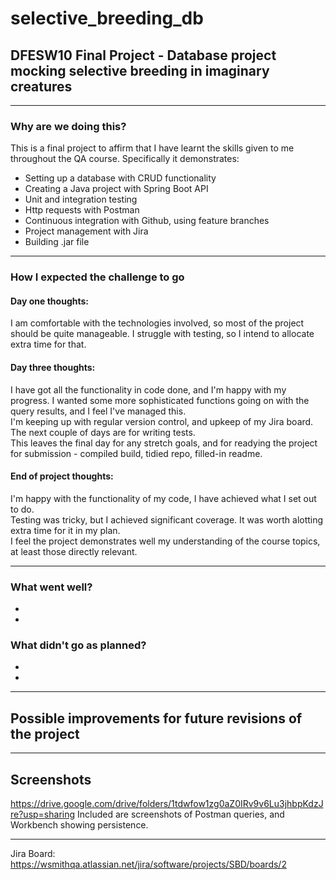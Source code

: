 # selective_breeding_db
## DFESW10 Final Project - Database project mocking selective breeding in imaginary creatures
-----------------------------------------------------------------------------------------------
### Why are we doing this?

This is a final project to affirm that I have learnt the skills given to me throughout the QA course. Specifically it demonstrates:
- Setting up a database with CRUD functionality
- Creating a Java project with Spring Boot API
- Unit and integration testing
- Http requests with Postman
- Continuous integration with Github, using feature branches
- Project management with Jira
- Building .jar file
-----------------------------------------------------------------------------------------------
### How I expected the challenge to go
#### Day one thoughts:
I am comfortable with the technologies involved, so most of the project should be quite manageable. I struggle with testing, so I intend to allocate extra time for that.<br>
#### Day three thoughts:
I have got all the functionality in code done, and I'm happy with my progress. I wanted some more sophisticated functions going on with the query results, and I feel I've managed this.<br>
I'm keeping up with regular version control, and upkeep of my Jira board.<br>
The next couple of days are for writing tests.<br>
This leaves the final day for any stretch goals, and for readying the project for submission - compiled build, tidied repo, filled-in readme.<br>
#### End of project thoughts:
I'm happy with the functionality of my code, I have achieved what I set out to do.<br>
Testing was tricky, but I achieved significant coverage. It was worth alotting extra time for it in my plan.<br>
I feel the project demonstrates well my understanding of the course topics, at least those directly relevant.

 -----------------------------------------------------------------------------------------------
### What went well?
 -
 -
### What didn't go as planned?
 -
 -
 -----------------------------------------------------------------------------------------------
## Possible improvements for future revisions of the project


-----------------------------------------------------------------------------------------------
## Screenshots

https://drive.google.com/drive/folders/1tdwfow1zg0aZ0IRv9v6Lu3jhbpKdzJre?usp=sharing
Included are screenshots of Postman queries, and Workbench showing persistence.

-----------------------------------------------------------------------------------------------
Jira Board:
https://wsmithqa.atlassian.net/jira/software/projects/SBD/boards/2

